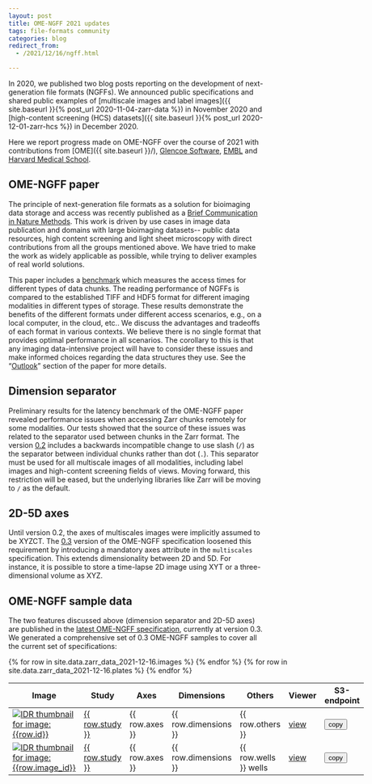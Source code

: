```yaml
---
layout: post
title: OME-NGFF 2021 updates
tags: file-formats community
categories: blog
redirect_from:
  - /2021/12/16/ngff.html

---
```


In 2020, we published two blog posts reporting on the development of
next-generation file formats (NGFFs). We announced public specifications and
shared public examples of
[multiscale images and label images]({{ site.baseurl }}{% post_url 2020-11-04-zarr-data %}) in November 2020
and [high-content screening (HCS) datasets]({{ site.baseurl }}{% post_url 2020-12-01-zarr-hcs %}) in December 2020.

Here we report progress made on OME-NGFF over the course of 2021 with contributions from [OME]({{ site.baseurl }}/),
[Glencoe Software](https://www.glencoesoftware.com/),
[EMBL](https://www.embl.org/groups/kreshuk/)
and [Harvard Medical School](http://gehlenborglab.org).


## OME-NGFF paper

The principle of next-generation file formats as a solution for bioimaging
data storage and access was recently published as a
[Brief Communication in Nature Methods](https://www.nature.com/articles/s41592-021-01326-w).
This work is driven by use cases in image data publication and domains
with large bioimaging datasets-- public data resources, high content screening
and light sheet microscopy with direct contributions from all the groups
mentioned above. We have tried to make the work as widely applicable as
possible, while trying to deliver examples of real world solutions.

This paper includes a
[benchmark](https://github.com/ome/bioimage-latency-benchmark) which measures
the access times for different types of  data chunks. The reading performance
of NGFFs is compared to the established TIFF and HDF5 format for different
imaging modalities in different types of storage. These results demonstrate
the benefits of the different formats under different access scenarios, e.g.,
on a local computer, in the cloud, etc..  We discuss the advantages and
tradeoffs of each format in various contexts.  We believe there is no single
format that provides optimal performance in all scenarios. The corollary to
this is that any imaging data-intensive project will have to consider these
issues and make informed choices regarding the data structures they use. See
the “[Outlook](https://www.nature.com/articles/s41592-021-01326-w#Sec4)”
section of the paper for more details.


## Dimension separator

Preliminary results for the latency benchmark of the OME-NGFF paper revealed
performance issues when accessing Zarr chunks remotely for some modalities.
Our tests showed that the source of these issues was related to the separator
used between chunks in the Zarr format. The version
[0.2](https://ngff.openmicroscopy.org/0.2) includes a backwards incompatible
change to use slash (`/`) as the separator between individual chunks rather
than dot (`.`). This separator must be used for all multiscale images of all
modalities, including label images and high-content screening fields of views.
Moving forward, this restriction will be eased, but the underlying libraries
like Zarr will be moving to `/` as the default.

## 2D-5D axes

Until version 0.2, the axes of multiscales images were implicitly assumed to
be XYZCT. The [0.3](https://ngff.openmicroscopy.org/0.3/) version of the
OME-NGFF specification loosened this requirement by introducing a mandatory
axes attribute in the `multiscales` specification. This extends  dimensionality
between 2D and 5D. For instance, it is possible to store a time-lapse 2D image
using XYT or a three-dimensional volume as XYZ.

## OME-NGFF sample data

The two features discussed above (dimension separator and 2D-5D axes) are
published in the
[latest OME-NGFF specification](https://ngff.openmicroscopy.org/latest/),
currently at version 0.3. We generated a comprehensive set of 0.3 OME-NGFF
samples to cover all the current set of specifications:

<style>
    button.hollow {
        margin: 0
    }
</style>
<div class="row">
    <div class="small-12 small-centered medium-12 medium-centered columns">
        <div class="row horizontal">
            <table>
                <thead>
                    <th>Image</th>
                    <th>Study</th>
                    <th>Axes</th>
                    <th>Dimensions</th>
                    <th>Others</th>
                    <th title="View the data in vizarr">Viewer</th>
                    <th title="Link to the data in OME-Zarr format (not for viewing!)">S3-endpoint</th>
                </thead>
                <tbody>
                {% for row in site.data.zarr_data_2021-12-16.images %}
                    <tr>
                        <td>
                            <a href="https://idr.openmicroscopy.org/webclient/?show=image-{{ row.id }}">
                                <img alt="IDR thumbnail for image:{{row.id}}"  style="margin:0" src="https://idr.openmicroscopy.org/webclient/render_thumbnail/{{row.id}}/"/>
                            </a>
                        </td>
                        <td>
                            <a title="Study {{ row.study }} in IDR" href="https://idr.openmicroscopy.org/search/?query=Name:{{ row.study }}">{{ row.study }}</a>
                        </td>
                        <td>{{ row.axes }}</td>
                        <td>{{ row.dimensions }}</td>
                        <td>{{ row.others }}</td>
                        <td>
                            <a title="Open in viewer above" target='vizarr' href="https://hms-dbmi.github.io/vizarr/?source=https://uk1s3.embassy.ebi.ac.uk/idr/zarr/v0.3/{{ row.study }}{{ row.experiment }}/{{ row.id }}.zarr">
                                view
                            </a>
                        </td>
                        <td>
                            <button class="hollow button" title="S3 endpoint. Copy to clipboard" onclick="copyTextToClipboard('https://uk1s3.embassy.ebi.ac.uk/idr/zarr/v0.3/{{ row.study }}{{ row.experiment }}/{{ row.id }}.zarr')">
                                copy
                            </button>
                        </td>
                    </tr>
                {% endfor %}
                {% for row in site.data.zarr_data_2021-12-16.plates %}
                    <tr>
                        <td>
                            <a href="https://idr.openmicroscopy.org/webclient/?show=plate-{{ row.id }}">
                                <img alt="IDR thumbnail for image:{{row.image_id}}" style="margin:0" src="https://idr.openmicroscopy.org/webclient/render_thumbnail/{{row.image_id}}/"/>
                            </a>
                        </td>
                        <td>
                            <a title="Study {{ row.study }} in IDR" href="https://idr.openmicroscopy.org/search/?query=Name:{{ row.study }}">{{ row.study }}</a>
                        </td>
                        <td>{{ row.axes }}</td>
                        <td>{{ row.dimensions }}</td>
                        <td>{{ row.wells }} wells</td>
                        <td>
                            <a title="Open in viewer above" target='vizarr' href="https://hms-dbmi.github.io/vizarr/?source=https://uk1s3.embassy.ebi.ac.uk/idr/zarr/v0.3/{{ row.study }}{{ row.screen }}/{{ row.id }}.zarr">
                                view
                            </a>
                        </td>
                        <td>
                            <button class="hollow button" title="S3 endpoint. Copy to clipboard" onclick="copyTextToClipboard('https://uk1s3.embassy.ebi.ac.uk/idr/zarr/v0.3/{{ row.study }}{{ row.screen }}/{{ row.id }}.zarr')">
                                copy
                            </button>
                        </td>
                    </tr>
                {% endfor %}
                </tbody>
            </table>
        </div>
    </div>
</div>
